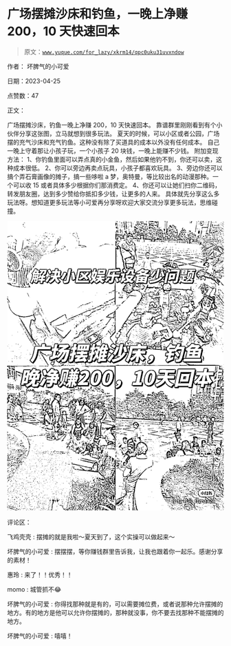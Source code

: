 # 广场摆摊沙床和钓鱼，一晚上净赚 200，10 天快速回本

> 原文：[`www.yuque.com/for_lazy/xkrm14/qpc0uku31uvxndow`](https://www.yuque.com/for_lazy/xkrm14/qpc0uku31uvxndow)

作者： 坏脾气的小可爱

日期：2023-04-25

点赞数：47

正文：

广场摆摊沙床，钓鱼一晚上净赚 200，10 天快速回本。 靠谱群里刚刚看到有个小伙伴分享这张图，立马就想到很多玩法。 夏天的时候，可以小区或者公园，广场摆的充气沙床和充气钓鱼。这种没有除了买道具的成本以外没有任何成本。 自己一晚上守着那让小孩子玩，一个小孩子 20 块钱，一晚上能赚不少钱。 附加变现方法： 1、你钓鱼里面可以弄点真的小金鱼，然后如果他钓不到，你还可以卖，这种成本很低。 2、你可以旁边再卖点玩具，小孩子都喜欢玩具。 3、旁边你还可以搞个弄石膏画像的摊子，搞一些哆啦 a 梦，奥特曼，等比较出名的动漫那种。一个可以收 15 或者具体多少根据你们那消费定。 4、你还可以让她们扫你二维码，转发朋友圈，达到多少赞给你抵扣多少钱，让更多的人来。 具体就先分享这么多玩法呀。想知道更多玩法等小可爱再分享呀欢迎大家交流分享更多玩法，思维碰撞。

![](img/9a7da11fb923e43a19c5723c52d50f6d.png)

评论区：

飞鸡壳壳 : 摆摊的就是我啦～夏天到了，这个实操可以做起来～

坏脾气的小可爱 : 摆摆摆，等你赚钱群里告诉我，让我也跟着你一起乐。感谢分享的素材！

惠玲 : 来了！！优秀！！

momo : 城管抓不😂

坏脾气的小可爱 : 你得找那种就是有的，可以需要摊位费，或者说那种允许摆摊的地方。有的地方是他可以允许你摆摊的，那种就没事，你不要去找那种不能摆摊的地方。

坏脾气的小可爱 : 嘻嘻！




